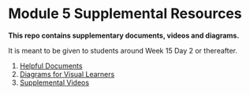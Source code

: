 # Module 5 Supplemental Resources

**This repo contains supplementary documents, videos and diagrams.**

It is meant to be given to students around Week 15 Day 2 or thereafter.

1. [Helpful Documents][documents]
2. [Diagrams for Visual Learners][diagrams]
3. [Supplemental Videos][videos]

[diagrams]: ./diagrams.md
[documents]: ./documents.md
[videos]: ./videos.md
